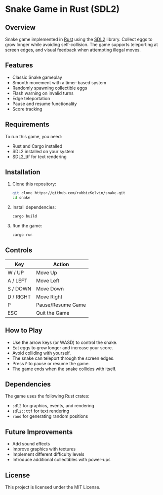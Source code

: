 # Snake Game in Rust (SDL2)

## Overview
Snake game implemented in [Rust](https://www.rust-lang.org/learn/get-started) using the [SDL2](https://wiki.libsdl.org/SDL2/FrontPage) library. Collect eggs to grow longer while avoiding self-collision. The game supports teleporting at screen edges, and visual feedback when attempting illegal moves.

## Features
- Classic Snake gameplay
- Smooth movement with a timer-based system
- Randomly spawning collectible eggs
- Flash warning on invalid turns
- Edge teleportation
- Pause and resume functionality
- Score tracking

## Requirements
To run this game, you need:
- Rust and Cargo installed
- SDL2 installed on your system
- SDL2_ttf for text rendering

## Installation
1. Clone this repository:
   ```sh
   git clone https://github.com/rubbieKelvin/snake.git
   cd snake
   ```
2. Install dependencies:
   ```sh
   cargo build
   ```
3. Run the game:
   ```sh
   cargo run
   ```

## Controls
| Key      | Action               |
|----------|----------------------|
| W / UP   | Move Up              |
| A / LEFT | Move Left            |
| S / DOWN | Move Down            |
| D / RIGHT| Move Right           |
| P        | Pause/Resume Game    |
| ESC      | Quit the Game        |

## How to Play
- Use the arrow keys (or WASD) to control the snake.
- Eat eggs to grow longer and increase your score.
- Avoid colliding with yourself.
- The snake can teleport through the screen edges.
- Press `P` to pause or resume the game.
- The game ends when the snake collides with itself.

## Dependencies
The game uses the following Rust crates:
- `sdl2` for graphics, events, and rendering
- `sdl2::ttf` for text rendering
- `rand` for generating random positions

## Future Improvements
- Add sound effects
- Improve graphics with textures
- Implement different difficulty levels
- Introduce additional collectibles with power-ups

## License
This project is licensed under the MIT License.



